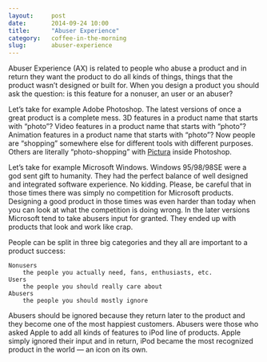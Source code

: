 ```yaml
---
layout:     post
date:       2014-09-24 10:00
title:      "Abuser Experience"
category:   coffee-in-the-morning
slug:       abuser-experience
---
```


Abuser Experience (AX) is related to people who abuse a product and in return they want the product to do all kinds of things, things that the product wasn’t designed or built for. When you design a product you should ask the question: is this feature for a nonuser, an user or an abuser?

Let’s take for example Adobe Photoshop. The latest versions of once a great product is a complete mess. 3D features in a product name that starts with “photo”? Video features in a product name that starts with “photo”? Animation features in a product name that starts with “photo”? Now people are “shopping” somewhere else for different tools with different purposes. Others are literally “photo-shopping” with [Pictura](http://pictura.madebysource.com) inside Photoshop.

Let’s take for example Microsoft Windows. Windows 95/98/98SE were a god sent gift to humanity. They had the perfect balance of well designed and integrated software experience. No kidding. Please, be careful that in those times there was simply no competition for Microsoft products. Designing a good product in those times was even harder than today when you can look at what the competition is doing wrong. In the later versions Microsoft tend to take abusers input for granted. They ended up with products that look and work like crap.

People can be split in three big categories and they all are important to a product success:

    Nonusers
        the people you actually need, fans, enthusiasts, etc.
    Users
        the people you should really care about
    Abusers
        the people you should mostly ignore

Abusers should be ignored because they return later to the product and they become one of the most happiest customers. Abusers were those who asked Apple to add all kinds of features to iPod line of products. Apple simply ignored their input and in return, iPod became the most recognized product in the world — an icon on its own.
